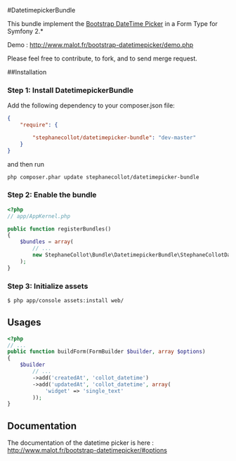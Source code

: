 #DatetimepickerBundle

This bundle implement the [Bootstrap DateTime Picker](https://github.com/smalot/bootstrap-datetimepicker) in a Form Type for Symfony 2.*

Demo : http://www.malot.fr/bootstrap-datetimepicker/demo.php

Please feel free to contribute, to fork, and to send merge request.

##Installation

### Step 1: Install DatetimepickerBundle

Add the following dependency to your composer.json file:

``` json
{
    "require": {

        "stephanecollot/datetimepicker-bundle": "dev-master"
    }
}
```

and then run

```bash
php composer.phar update stephanecollot/datetimepicker-bundle
```

### Step 2: Enable the bundle

``` php
<?php
// app/AppKernel.php

public function registerBundles()
{
    $bundles = array(
        // ...
        new StephaneCollot\Bundle\DatetimepickerBundle\StephaneCollotDatetimepickerBundle(),
    );
}
```

### Step 3: Initialize assets

``` bash
$ php app/console assets:install web/
```

## Usages

``` php
<?php
// ...
public function buildForm(FormBuilder $builder, array $options)
{
    $builder
        // ...
        ->add('createdAt', 'collot_datetime')
        ->add('updatedAt', 'collot_datetime', array(
            'widget' => 'single_text'
        ));
}
```

## Documentation

The documentation of the datetime picker is here : http://www.malot.fr/bootstrap-datetimepicker/#options


